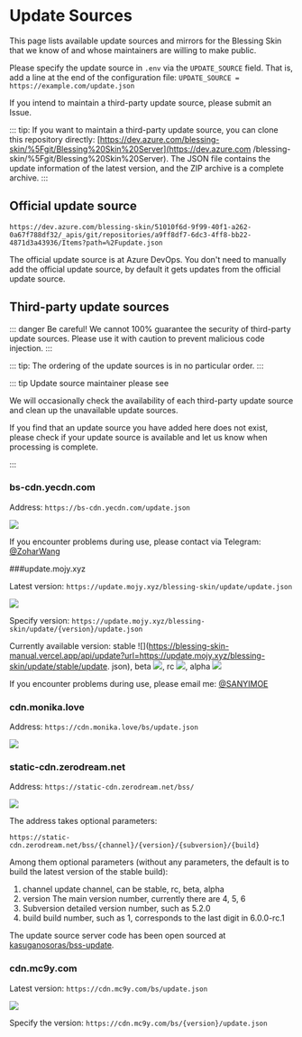 # Update Sources

This page lists available update sources and mirrors for the Blessing Skin that we know of and whose maintainers are willing to make public.

Please specify the update source in `.env` via the `UPDATE_SOURCE` field. That is, add a line at the end of the configuration file: `UPDATE_SOURCE = https://example.com/update.json`

If you intend to maintain a third-party update source, please submit an Issue.

::: tip:
If you want to maintain a third-party update source, you can clone this repository directly: [https://dev.azure.com/blessing-skin/%5Fgit/Blessing%20Skin%20Server](https://dev.azure.com /blessing-skin/%5Fgit/Blessing%20Skin%20Server). The JSON file contains the update information of the latest version, and the ZIP archive is a complete archive.
:::

## Official update source

````
https://dev.azure.com/blessing-skin/51010f6d-9f99-40f1-a262-0a67f788df32/_apis/git/repositories/a9ff8df7-6dc3-4ff8-bb22-4871d3a43936/Items?path=%2Fupdate.json
````

The official update source is at Azure DevOps. You don't need to manually add the official update source, by default it gets updates from the official update source.

## Third-party update sources

::: danger Be careful!
We cannot 100% guarantee the security of third-party update sources. Please use it with caution to prevent malicious code injection.
:::

::: tip:
The ordering of the update sources is in no particular order.
:::

::: tip Update source maintainer please see

We will occasionally check the availability of each third-party update source and clean up the unavailable update sources.

If you find that an update source you have added here does not exist, please check if your update source is available and let us know when processing is complete.

:::

### bs-cdn.yecdn.com

Address: `https://bs-cdn.yecdn.com/update.json`

![](https://blessing-skin-manual.vercel.app/api/update?url=https://bs-cdn.yecdn.com/update.json)

If you encounter problems during use, please contact via Telegram: [@ZoharWang](https://t.me/ZoharWang)

###update.mojy.xyz

Latest version: `https://update.mojy.xyz/blessing-skin/update/update.json`

![](https://blessing-skin-manual.vercel.app/api/update?url=https://update.mojy.xyz/blessing-skin/update/update.json)

Specify version: `https://update.mojy.xyz/blessing-skin/update/{version}/update.json`

Currently available version: stable ![](https://blessing-skin-manual.vercel.app/api/update?url=https://update.mojy.xyz/blessing-skin/update/stable/update. json),
beta ![](https://blessing-skin-manual.vercel.app/api/update?url=https://update.mojy.xyz/blessing-skin/update/beta/update.json),
rc ![](https://blessing-skin-manual.vercel.app/api/update?url=https://update.mojy.xyz/blessing-skin/update/rc/update.json),
alpha ![](https://blessing-skin-manual.vercel.app/api/update?url=https://update.mojy.xyz/blessing-skin/update/alpha/update.json)

If you encounter problems during use, please email me: [@SANYIMOE](mailto:abcd2890000456@126.com)

### cdn.monika.love

Address: `https://cdn.monika.love/bs/update.json`

![](https://blessing-skin-manual.vercel.app/api/update?url=https://cdn.monika.love/bs/update.json)

### static-cdn.zerodream.net

Address: `https://static-cdn.zerodream.net/bss/`

![](https://blessing-skin-manual.vercel.app/api/update?url=https://static-cdn.zerodream.net/bss/)

The address takes optional parameters:

````
https://static-cdn.zerodream.net/bss/{channel}/{version}/{subversion}/{build}
````

Among them optional parameters (without any parameters, the default is to build the latest version of the stable build):

1. channel update channel, can be stable, rc, beta, alpha
2. version The main version number, currently there are 4, 5, 6
3. Subversion detailed version number, such as 5.2.0
4. build build number, such as 1, corresponds to the last digit in 6.0.0-rc.1

The update source server code has been open sourced at [kasuganosoras/bss-update](https://github.com/kasuganosoras/bss-update).

### cdn.mc9y.com

Latest version: `https://cdn.mc9y.com/bs/update.json`

![](https://blessing-skin-manual.vercel.app/api/update?url=https://cdn.mc9y.com/bs/update.json)

Specify the version: `https://cdn.mc9y.com/bs/{version}/update.json`
